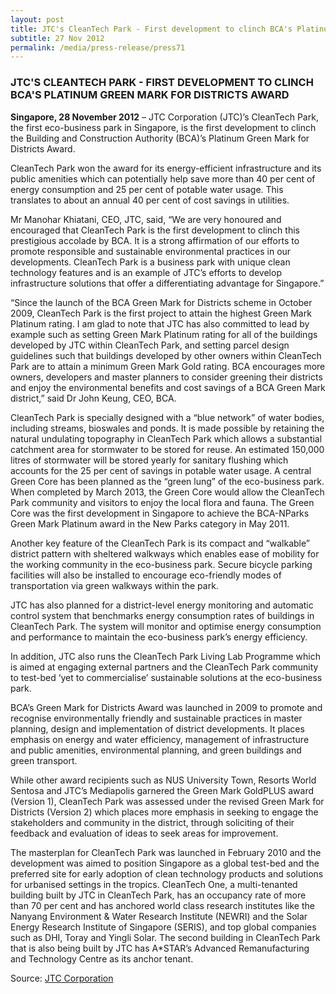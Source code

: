 ```yaml
---
layout: post
title: JTC's CleanTech Park - First development to clinch BCA's Platinum Green Mark for Districts Award
subtitle: 27 Nov 2012
permalink: /media/press-release/press71
---
```


### JTC'S CLEANTECH PARK - FIRST DEVELOPMENT TO CLINCH BCA'S PLATINUM GREEN MARK FOR DISTRICTS AWARD

**Singapore, 28 November 2012** – JTC Corporation (JTC)’s CleanTech Park, the first eco-business park in Singapore, is the first development to clinch the Building and Construction Authority (BCA)’s Platinum Green Mark for Districts Award.

CleanTech Park won the award for its energy-efficient infrastructure and its public amenities which can potentially help save more than 40 per cent of energy consumption and 25 per cent of potable water usage. This translates to about an annual 40 per cent of cost savings in utilities.

Mr Manohar Khiatani, CEO, JTC, said, “We are very honoured and encouraged that CleanTech Park is the first development to clinch this prestigious accolade by BCA. It is a strong affirmation of our efforts to promote responsible and sustainable environmental practices in our developments. CleanTech Park is a business park with unique clean technology features and is an example of JTC’s efforts to develop infrastructure solutions that offer a differentiating advantage for Singapore.”

“Since the launch of the BCA Green Mark for Districts scheme in October 2009, CleanTech Park is the first project to attain the highest Green Mark Platinum rating. I am glad to note that JTC has also committed to lead by example such as setting Green Mark Platinum rating for all of the buildings developed by JTC within CleanTech Park, and setting parcel design guidelines such that buildings developed by other owners within CleanTech Park are to attain a minimum Green Mark Gold rating. BCA encourages more owners, developers and master planners to consider greening their districts and enjoy the environmental benefits and cost savings of a BCA Green Mark district,” said Dr John Keung, CEO, BCA.

CleanTech Park is specially designed with a “blue network” of water bodies, including streams, bioswales and ponds. It is made possible by retaining the natural undulating topography in CleanTech Park which allows a substantial catchment area for stormwater to be stored for reuse. An estimated 150,000 litres of stormwater will be stored yearly for sanitary flushing which accounts for the 25 per cent of savings in potable water usage. A central Green Core has been planned as the “green lung” of the eco-business park. When completed by March 2013, the Green Core would allow the CleanTech Park community and visitors to enjoy the local flora and fauna. The Green Core was the first development in Singapore to achieve the BCA-NParks Green Mark Platinum award in the New Parks category in May 2011.

Another key feature of the CleanTech Park is its compact and “walkable” district pattern with sheltered walkways which enables ease of mobility for the working community in the eco-business park. Secure bicycle parking facilities will also be installed to encourage eco-friendly modes of transportation via green walkways within the park.

JTC has also planned for a district-level energy monitoring and automatic control system that benchmarks energy consumption rates of buildings in CleanTech Park. The system will monitor and optimise energy consumption and performance to maintain the eco-business park’s energy efficiency.

In addition, JTC also runs the CleanTech Park Living Lab Programme which is aimed at engaging external partners and the CleanTech Park community to test-bed ‘yet to commercialise’ sustainable solutions at the eco-business park.

BCA’s Green Mark for Districts Award was launched in 2009 to promote and recognise environmentally friendly and sustainable practices in master planning, design and implementation of district developments. It places emphasis on energy and water efficiency, management of infrastructure and public amenities, environmental planning, and green buildings and green transport.

While other award recipients such as NUS University Town, Resorts World Sentosa and JTC’s Mediapolis garnered the Green Mark GoldPLUS award (Version 1), CleanTech Park was assessed under the revised Green Mark for Districts (Version 2) which places more emphasis in seeking to engage the stakeholders and community in the district, through soliciting of their feedback and evaluation of ideas to seek areas for improvement.

The masterplan for CleanTech Park was launched in February 2010 and the development was aimed to position Singapore as a global test-bed and the preferred site for early adoption of clean technology products and solutions for urbanised settings in the tropics. CleanTech One, a multi-tenanted building built by JTC in CleanTech Park, has an occupancy rate of more than 70 per cent and has anchored world class research institutes like the Nanyang Environment & Water Research Institute (NEWRI) and the Solar Energy Research Institute of Singapore (SERIS), and top global companies such as DHI, Toray and Yingli Solar. The second building in CleanTech Park that is also being built by JTC has A*STAR’s Advanced Remanufacturing and Technology Centre as its anchor tenant.

Source: [<a href="https://www.jtc.gov.sg/news-and-publications/press-releases/Pages/20121128(PR).aspx" target="_blank">JTC Corporation</a>](https://www.jtc.gov.sg/news-and-publications/press-releases/Pages/20121128(PR).aspx)